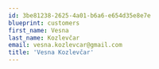 ```yaml
---
id: 3be81238-2625-4a01-b6a6-e654d35e8e7e
blueprint: customers
first_name: Vesna
last_name: Kozlevčar
email: vesna.kozlevcar@gmail.com
title: 'Vesna Kozlevčar'
---
```


